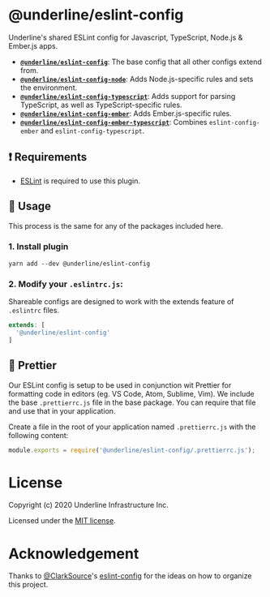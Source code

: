 # @underline/eslint-config

Underline's shared ESLint config for Javascript, TypeScript, Node.js & Ember.js apps.

- [**`@underline/eslint-config`**](/packages/eslint-config):
  The base config that all other configs extend from.
- [**`@underline/eslint-config-node`**](/packages/eslint-config-node):
  Adds Node.js-specific rules and sets the environment.
- [**`@underline/eslint-config-typescript`**](/packages/eslint-config-typescript):
  Adds support for parsing TypeScript, as well as TypeScript-specific rules.
- [**`@underline/eslint-config-ember`**](/packages/eslint-config-ember):
  Adds Ember.js-specific rules.
- [**`@underline/eslint-config-ember-typescript`**](/packages/eslint-config-ember-typescript):
  Combines `eslint-config-ember` and `eslint-config-typescript`.

## :exclamation: Requirements

- [ESLint](http://eslint.org/) is required to use this plugin.

## :rocket: Usage

This process is the same for any of the packages included here.

### 1. Install plugin

```shell
yarn add --dev @underline/eslint-config
```

### 2. Modify your `.eslintrc.js`:

Shareable configs are designed to work with the extends feature of `.eslintrc` files.

```js
extends: [
  '@underline/eslint-config'
]
```

## :nail_care: Prettier

Our ESLint config is setup to be used in conjunction wit Prettier for
formatting code in editors (eg. VS Code, Atom, Sublime, Vim). We include the
base `.prettierrc.js` file in the base package. You can require that file and use that in
your application.

Create a file in the root of your application named `.prettierrc.js` with the
following content:

```js
module.exports = require('@underline/eslint-config/.prettierrc.js');
```

# License

Copyright (c) 2020 Underline Infrastructure Inc.

Licensed under the [MIT license](LICENSE.md).

# Acknowledgement

Thanks to [@ClarkSource](https://github.com/ClarkSource)'s [eslint-config](https://github.com/ClarkSource/eslint-config)
for the ideas on how to organize this project.
